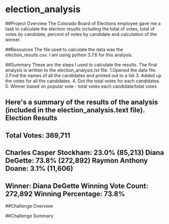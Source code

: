 # election_analysis

##Project Overview
The Colorado Board of Elections employee gave me a task to calculate the election results including the total of votes, total of votes by candidate, percent of votes by candidate and calculation of the winner.

##Resources
The file used to calculate the data was the election_results.csv.
I am using python 3.7.6 for this analysis.

##Summary
These are the steps I used to calculate the results. The final analysis is written to the election_analysis.txt file.
1.Opened the data file.
2.Find the names of all the candidates and printed out to a list
3. Added up the votes for all the candidates.
4. Got the total votes for each candidates.
5. Winner based on popular vote - total votes each candidate/total votes

Here's a summary of the results of the analysis (included in the election_analysis.text file).
Election Results
-------------------------
Total Votes: 369,711
-------------------------
Charles Casper Stockham: 23.0% (85,213)
Diana DeGette: 73.8% (272,892)
Raymon Anthony Doane: 3.1% (11,606)
-------------------------
Winner: Diana DeGette
Winning Vote Count: 272,892
Winning Percentage: 73.8%
-------------------------

##Challenge Overview

##Challenge Summary
